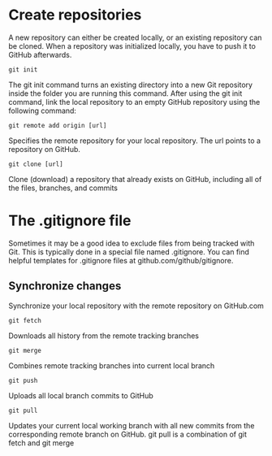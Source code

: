 # Create repositories

A new repository can either be created locally, or an existing repository can be cloned. When a repository was initialized locally, you have to push it to GitHub afterwards.

`git init` 

The git init command turns an existing directory into a new Git repository inside the folder you are running this command. After using the git init command, link the local repository to an empty GitHub repository using the following command:

`git remote add origin [url]`

Specifies the remote repository for your local repository. The url points to a repository on GitHub.

`git clone [url]`

Clone (download) a repository that already exists on GitHub, including all of the files, branches, and commits

# The .gitignore file

Sometimes it may be a good idea to exclude files from being tracked with Git. This is typically done in a special file named .gitignore. You can find helpful templates for .gitignore files at github.com/github/gitignore.

## Synchronize changes
Synchronize your local repository with the remote repository on GitHub.com

`git fetch`

Downloads all history from the remote tracking branches

`git merge`

Combines remote tracking branches into current local branch

`git push`

Uploads all local branch commits to GitHub

`git pull`

Updates your current local working branch with all new commits from the corresponding remote branch on GitHub. git pull is a combination of git fetch and git merge